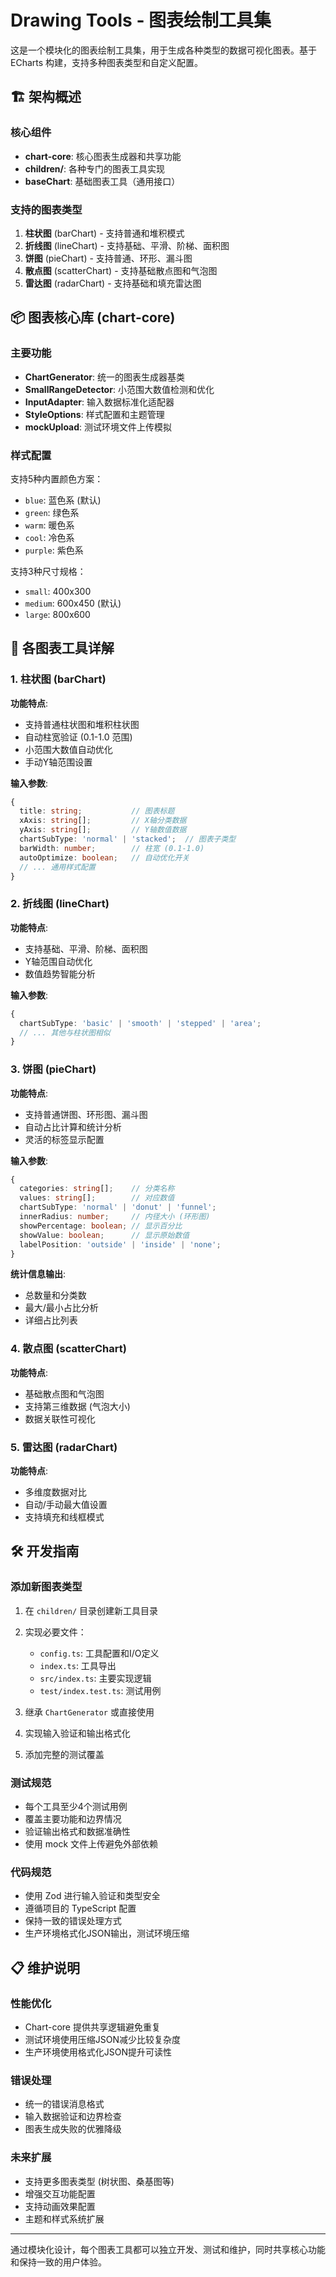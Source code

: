 # Drawing Tools - 图表绘制工具集

这是一个模块化的图表绘制工具集，用于生成各种类型的数据可视化图表。基于 ECharts 构建，支持多种图表类型和自定义配置。

## 🏗️ 架构概述

### 核心组件

- **chart-core**: 核心图表生成器和共享功能
- **children/**: 各种专门的图表工具实现
- **baseChart**: 基础图表工具（通用接口）

### 支持的图表类型

1. **柱状图** (barChart) - 支持普通和堆积模式
2. **折线图** (lineChart) - 支持基础、平滑、阶梯、面积图
3. **饼图** (pieChart) - 支持普通、环形、漏斗图
4. **散点图** (scatterChart) - 支持基础散点图和气泡图
5. **雷达图** (radarChart) - 支持基础和填充雷达图

## 📦 图表核心库 (chart-core)

### 主要功能

- **ChartGenerator**: 统一的图表生成器基类
- **SmallRangeDetector**: 小范围大数值检测和优化
- **InputAdapter**: 输入数据标准化适配器
- **StyleOptions**: 样式配置和主题管理
- **mockUpload**: 测试环境文件上传模拟

### 样式配置

支持5种内置颜色方案：
- `blue`: 蓝色系 (默认)
- `green`: 绿色系
- `warm`: 暖色系
- `cool`: 冷色系  
- `purple`: 紫色系

支持3种尺寸规格：
- `small`: 400x300
- `medium`: 600x450 (默认)
- `large`: 800x600

## 🔧 各图表工具详解

### 1. 柱状图 (barChart)

**功能特点**:
- 支持普通柱状图和堆积柱状图
- 自动柱宽验证 (0.1-1.0 范围)
- 小范围大数值自动优化
- 手动Y轴范围设置

**输入参数**:
```typescript
{
  title: string;           // 图表标题
  xAxis: string[];         // X轴分类数据
  yAxis: string[];         // Y轴数值数据
  chartSubType: 'normal' | 'stacked';  // 图表子类型
  barWidth: number;        // 柱宽 (0.1-1.0)
  autoOptimize: boolean;   // 自动优化开关
  // ... 通用样式配置
}
```

### 2. 折线图 (lineChart)

**功能特点**:
- 支持基础、平滑、阶梯、面积图
- Y轴范围自动优化
- 数值趋势智能分析

**输入参数**:
```typescript
{
  chartSubType: 'basic' | 'smooth' | 'stepped' | 'area';
  // ... 其他与柱状图相似
}
```

### 3. 饼图 (pieChart)

**功能特点**:
- 支持普通饼图、环形图、漏斗图
- 自动占比计算和统计分析
- 灵活的标签显示配置

**输入参数**:
```typescript
{
  categories: string[];    // 分类名称
  values: string[];        // 对应数值
  chartSubType: 'normal' | 'donut' | 'funnel';
  innerRadius: number;     // 内径大小 (环形图)
  showPercentage: boolean; // 显示百分比
  showValue: boolean;      // 显示原始数值
  labelPosition: 'outside' | 'inside' | 'none';
}
```

**统计信息输出**:
- 总数量和分类数
- 最大/最小占比分析
- 详细占比列表

### 4. 散点图 (scatterChart)

**功能特点**:
- 基础散点图和气泡图
- 支持第三维数据 (气泡大小)
- 数据关联性可视化

### 5. 雷达图 (radarChart)

**功能特点**:
- 多维度数据对比
- 自动/手动最大值设置
- 支持填充和线框模式

## 🛠️ 开发指南

### 添加新图表类型

1. 在 `children/` 目录创建新工具目录
2. 实现必要文件：
   - `config.ts`: 工具配置和I/O定义
   - `index.ts`: 工具导出
   - `src/index.ts`: 主要实现逻辑
   - `test/index.test.ts`: 测试用例

3. 继承 `ChartGenerator` 或直接使用
4. 实现输入验证和输出格式化
5. 添加完整的测试覆盖

### 测试规范

- 每个工具至少4个测试用例
- 覆盖主要功能和边界情况
- 验证输出格式和数据准确性
- 使用 mock 文件上传避免外部依赖

### 代码规范

- 使用 Zod 进行输入验证和类型安全
- 遵循项目的 TypeScript 配置
- 保持一致的错误处理方式
- 生产环境格式化JSON输出，测试环境压缩

## 📋 维护说明

### 性能优化

- Chart-core 提供共享逻辑避免重复
- 测试环境使用压缩JSON减少比较复杂度
- 生产环境使用格式化JSON提升可读性

### 错误处理

- 统一的错误消息格式
- 输入数据验证和边界检查
- 图表生成失败的优雅降级

### 未来扩展

- 支持更多图表类型 (树状图、桑基图等)
- 增强交互功能配置
- 支持动画效果配置
- 主题和样式系统扩展

---

通过模块化设计，每个图表工具都可以独立开发、测试和维护，同时共享核心功能和保持一致的用户体验。